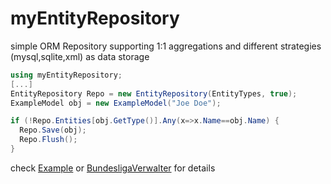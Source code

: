 # myEntityRepository
simple ORM Repository supporting 1:1 aggregations and different strategies (mysql,sqlite,xml) as data storage

```c#
using myEntityRepository;
[...]
EntityRepository Repo = new EntityRepository(EntityTypes, true);
ExampleModel obj = new ExampleModel("Joe Doe");

if (!Repo.Entities[obj.GetType()].Any(x=>x.Name==obj.Name) {
  Repo.Save(obj);
  Repo.Flush();
}
```

check [Example](https://github.com/snoke/myEntityRepository/tree/master/myEntityRepository/Example)
or [BundesligaVerwalter](https://github.com/snoke/BundesligaVerwaltung) for details
